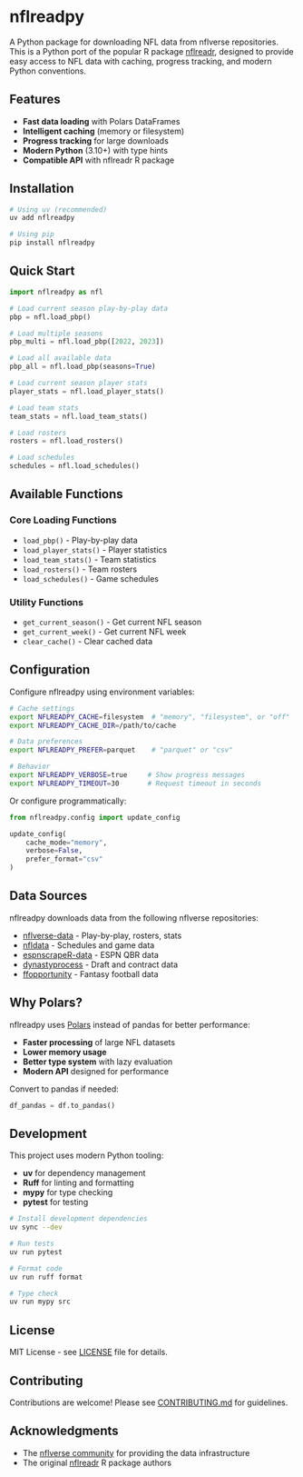 # nflreadpy

A Python package for downloading NFL data from nflverse repositories. This is a Python port of the popular R package [nflreadr](https://github.com/nflverse/nflreadr), designed to provide easy access to NFL data with caching, progress tracking, and modern Python conventions.

## Features

- **Fast data loading** with Polars DataFrames
- **Intelligent caching** (memory or filesystem)
- **Progress tracking** for large downloads
- **Modern Python** (3.10+) with type hints
- **Compatible API** with nflreadr R package

## Installation

```bash
# Using uv (recommended)
uv add nflreadpy

# Using pip
pip install nflreadpy
```

## Quick Start

```python
import nflreadpy as nfl

# Load current season play-by-play data
pbp = nfl.load_pbp()

# Load multiple seasons
pbp_multi = nfl.load_pbp([2022, 2023])

# Load all available data
pbp_all = nfl.load_pbp(seasons=True)

# Load current season player stats
player_stats = nfl.load_player_stats()

# Load team stats
team_stats = nfl.load_team_stats()

# Load rosters
rosters = nfl.load_rosters()

# Load schedules
schedules = nfl.load_schedules()
```

## Available Functions

### Core Loading Functions

- `load_pbp()` - Play-by-play data
- `load_player_stats()` - Player statistics
- `load_team_stats()` - Team statistics  
- `load_rosters()` - Team rosters
- `load_schedules()` - Game schedules

### Utility Functions

- `get_current_season()` - Get current NFL season
- `get_current_week()` - Get current NFL week
- `clear_cache()` - Clear cached data

## Configuration

Configure nflreadpy using environment variables:

```bash
# Cache settings
export NFLREADPY_CACHE=filesystem  # "memory", "filesystem", or "off"
export NFLREADPY_CACHE_DIR=/path/to/cache

# Data preferences  
export NFLREADPY_PREFER=parquet    # "parquet" or "csv"

# Behavior
export NFLREADPY_VERBOSE=true     # Show progress messages
export NFLREADPY_TIMEOUT=30       # Request timeout in seconds
```

Or configure programmatically:

```python
from nflreadpy.config import update_config

update_config(
    cache_mode="memory",
    verbose=False,
    prefer_format="csv"
)
```

## Data Sources

nflreadpy downloads data from the following nflverse repositories:

- [nflverse-data](https://github.com/nflverse/nflverse-data) - Play-by-play, rosters, stats
- [nfldata](https://github.com/nflverse/nfldata) - Schedules and game data
- [espnscrapeR-data](https://github.com/nflverse/espnscrapeR-data) - ESPN QBR data
- [dynastyprocess](https://github.com/dynastyprocess/data) - Draft and contract data
- [ffopportunity](https://github.com/ffverse/ffopportunity) - Fantasy football data

## Why Polars?

nflreadpy uses [Polars](https://pola.rs/) instead of pandas for better performance:

- **Faster processing** of large NFL datasets
- **Lower memory usage** 
- **Better type system** with lazy evaluation
- **Modern API** designed for performance

Convert to pandas if needed:
```python
df_pandas = df.to_pandas()
```

## Development

This project uses modern Python tooling:

- **uv** for dependency management
- **Ruff** for linting and formatting
- **mypy** for type checking
- **pytest** for testing

```bash
# Install development dependencies
uv sync --dev

# Run tests
uv run pytest

# Format code
uv run ruff format

# Type check
uv run mypy src
```

## License

MIT License - see [LICENSE](LICENSE) file for details.

## Contributing

Contributions are welcome! Please see [CONTRIBUTING.md](CONTRIBUTING.md) for guidelines.

## Acknowledgments

- The [nflverse community](https://github.com/nflverse) for providing the data infrastructure
- The original [nflreadr](https://github.com/nflverse/nflreadr) R package authors